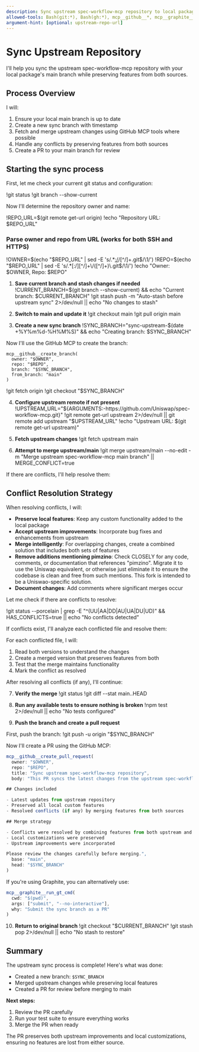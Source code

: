 ```yaml
---
description: Sync upstream spec-workflow-mcp repository to local package's main branch
allowed-tools: Bash(git:*), Bash(gh:*), mcp__github__*, mcp__graphite__*
argument-hint: [optional: upstream-repo-url]
---
```


# Sync Upstream Repository

I'll help you sync the upstream spec-workflow-mcp repository with your local package's main branch while preserving features from both sources.

## Process Overview

I will:

1. Ensure your local main branch is up to date
2. Create a new sync branch with timestamp
3. Fetch and merge upstream changes using GitHub MCP tools where possible
4. Handle any conflicts by preserving features from both sources
5. Create a PR to your main branch for review

## Starting the sync process

First, let me check your current git status and configuration:

!git status
!git branch --show-current

Now I'll determine the repository owner and name:

!REPO_URL=$(git remote get-url origin)
!echo "Repository URL: $REPO_URL"

### Parse owner and repo from URL (works for both SSH and HTTPS)

!OWNER=$(echo "$REPO_URL" | sed -E 's/.*[:/]([^/]+)\/[^/]+\.git$/\1/')
!REPO=$(echo "$REPO_URL" | sed -E 's/.*[:/][^/]+\/([^/]+)\.git$/\1/')
!echo "Owner: $OWNER, Repo: $REPO"

1. **Save current branch and stash changes if needed**
!CURRENT_BRANCH=$(git branch --show-current) && echo "Current branch: $CURRENT_BRANCH"
!git stash push -m "Auto-stash before upstream sync" 2>/dev/null || echo "No changes to stash"

2. **Switch to main and update it**
!git checkout main
!git pull origin main

3. **Create a new sync branch**
!SYNC_BRANCH="sync-upstream-$(date +%Y%m%d-%H%M%S)" && echo "Creating branch: $SYNC_BRANCH"

Now I'll use the GitHub MCP to create the branch:

```
mcp__github__create_branch(
  owner: "$OWNER",
  repo: "$REPO",
  branch: "$SYNC_BRANCH",
  from_branch: "main"
)
```

!git fetch origin
!git checkout "$SYNC_BRANCH"

4. **Configure upstream remote if not present**
!UPSTREAM_URL="${ARGUMENTS:-https://github.com/Uniswap/spec-workflow-mcp.git}"
!git remote get-url upstream 2>/dev/null || git remote add upstream "$UPSTREAM_URL"
!echo "Upstream URL: $(git remote get-url upstream)"

5. **Fetch upstream changes**
!git fetch upstream main

6. **Attempt to merge upstream/main**
!git merge upstream/main --no-edit -m "Merge upstream spec-workflow-mcp main branch" || MERGE_CONFLICT=true

If there are conflicts, I'll help resolve them:

## Conflict Resolution Strategy

When resolving conflicts, I will:

- **Preserve local features**: Keep any custom functionality added to the local package
- **Accept upstream improvements**: Incorporate bug fixes and enhancements from upstream
- **Merge intelligently**: For overlapping changes, create a combined solution that includes both sets of features
- **Remove additions mentioning pimzino**: Check CLOSELY for any code, comments, or documentation that references "pimzino". Migrate it to use the Uniswap equivalent, or otherwise just eliminate it to ensure the codebase is clean and free from such mentions. This fork is intended to be a Uniswao-specific solution.
- **Document changes**: Add comments where significant merges occur

Let me check if there are conflicts to resolve:

!git status --porcelain | grep -E "^(UU|AA|DD|AU|UA|DU|UD)" && HAS_CONFLICTS=true || echo "No conflicts detected"

If conflicts exist, I'll analyze each conflicted file and resolve them:

For each conflicted file, I will:

1. Read both versions to understand the changes
2. Create a merged version that preserves features from both
3. Test that the merge maintains functionality
4. Mark the conflict as resolved

After resolving all conflicts (if any), I'll continue:

7. **Verify the merge**
!git status
!git diff --stat main..HEAD

8. **Run any available tests to ensure nothing is broken**
!npm test 2>/dev/null || echo "No tests configured"

9. **Push the branch and create a pull request**

First, push the branch:
!git push -u origin "$SYNC_BRANCH"

Now I'll create a PR using the GitHub MCP:

```javascript
mcp__github__create_pull_request(
  owner: "$OWNER",
  repo: "$REPO",
  title: "Sync upstream spec-workflow-mcp repository",
  body: "This PR syncs the latest changes from the upstream spec-workflow-mcp repository while preserving local customizations.

## Changes included

- Latest updates from upstream repository
- Preserved all local custom features
- Resolved conflicts (if any) by merging features from both sources

## Merge strategy

- Conflicts were resolved by combining features from both upstream and local
- Local customizations were preserved
- Upstream improvements were incorporated

Please review the changes carefully before merging.",
  base: "main",
  head: "$SYNC_BRANCH"
)
```

If you're using Graphite, you can alternatively use:

```javascript
mcp__graphite__run_gt_cmd(
  cwd: "$(pwd)",
  args: ["submit", "--no-interactive"],
  why: "Submit the sync branch as a PR"
)
```

10. **Return to original branch**
!git checkout "$CURRENT_BRANCH"
!git stash pop 2>/dev/null || echo "No stash to restore"

## Summary

The upstream sync process is complete! Here's what was done:

- Created a new branch: `$SYNC_BRANCH`
- Merged upstream changes while preserving local features
- Created a PR for review before merging to main

**Next steps:**

1. Review the PR carefully
2. Run your test suite to ensure everything works
3. Merge the PR when ready

The PR preserves both upstream improvements and local customizations, ensuring no features are lost from either source.
